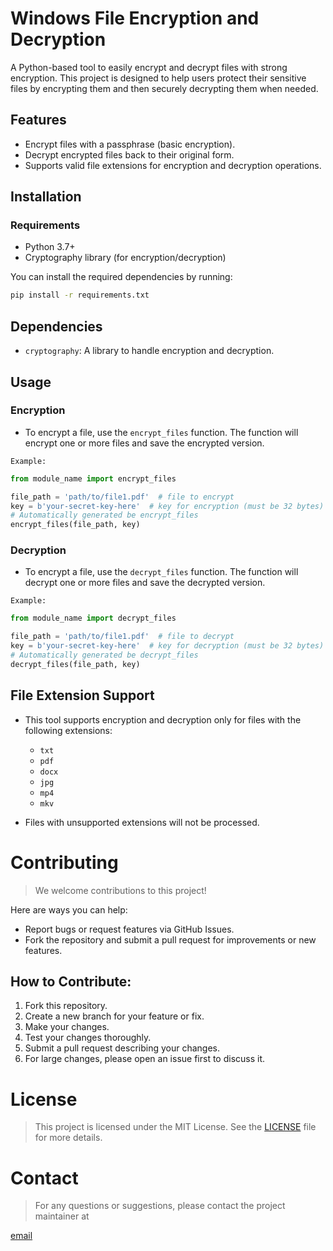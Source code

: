 # Windows File Encryption and Decryption

A Python-based tool to easily encrypt and decrypt files with strong encryption. This project is designed to help users protect their sensitive files by encrypting them and then securely decrypting them when needed. 

## Features
- Encrypt files with a passphrase (basic encryption).
- Decrypt encrypted files back to their original form.
- Supports valid file extensions for encryption and decryption operations.

## Installation

### Requirements
- Python 3.7+ 
- Cryptography library (for encryption/decryption)

You can install the required dependencies by running:

```bash
pip install -r requirements.txt
```

## Dependencies
- `cryptography`: A library to handle encryption and decryption.


## Usage

### Encryption

- To encrypt a file, use the `encrypt_files` function. The function will encrypt one or more files and save the encrypted version.

`Example:`

```python
from module_name import encrypt_files

file_path = 'path/to/file1.pdf'  # file to encrypt
key = b'your-secret-key-here'  # key for encryption (must be 32 bytes)
# Automatically generated be encrypt_files
encrypt_files(file_path, key)
```

### Decryption

- To encrypt a file, use the `decrypt_files` function. The function will decrypt one or more files and save the decrypted version.

`Example:`

```python
from module_name import decrypt_files

file_path = 'path/to/file1.pdf'  # file to decrypt
key = b'your-secret-key-here'  # key for decryption (must be 32 bytes)
# Automatically generated be decrypt_files
decrypt_files(file_path, key)
```

## File Extension Support
- This tool supports encryption and decryption only for files with the following extensions:

     - `txt`
     - `pdf`
     - `docx`
     - `jpg`
     - `mp4`
     - `mkv`
- Files with unsupported extensions will not be processed.


# Contributing
>We welcome contributions to this project!

Here are ways you can help:

- Report bugs or request features via GitHub Issues.
- Fork the repository and submit a pull request for improvements or new features.

## How to Contribute:
1. Fork this repository.
2. Create a new branch for your feature or fix.
3. Make your changes.
4. Test your changes thoroughly.
5. Submit a pull request describing your changes.
6. For large changes, please open an issue first to discuss it.

# License
> This project is licensed under the MIT License. See the [LICENSE](https://github.com/Geeta-Tech/windows-files-locker/blob/main/LICENSE) file for more details.

# Contact
>For any questions or suggestions, please contact the project maintainer at 

[email](mailto:geetatech.dev@gmail.com)

